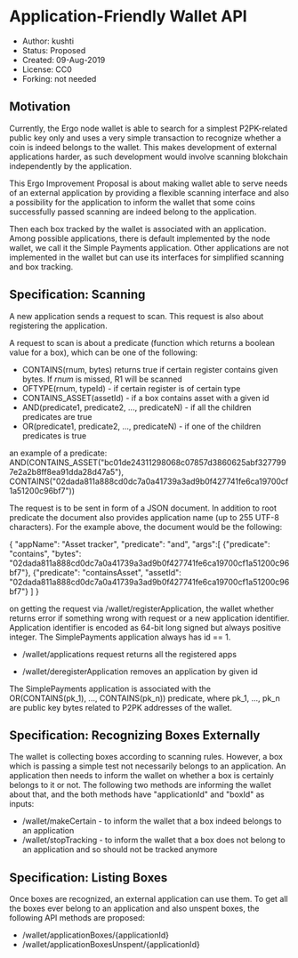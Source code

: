 Application-Friendly Wallet API
===============================

* Author: kushti
* Status: Proposed
* Created: 09-Aug-2019
* License: CC0
* Forking: not needed 

Motivation 
----------

Currently, the Ergo node wallet is able to search for a simplest P2PK-related public key only and 
uses a very simple transaction to recognize whether a coin is indeed belongs to the wallet. 
This makes development of external applications harder, as such development would involve scanning blokchain 
independently by the application.

This Ergo Improvement Proposal is about making wallet able to serve needs of an external application by providing 
a flexible scanning interface and also a possibility for the application to inform the wallet that some coins 
successfully passed scanning are indeed belong to the application.

Then each box tracked by the wallet is associated with an application. Among possible applications, there is default 
implemented by the node wallet, we call it the Simple Payments application. Other applications are not implemented in 
the wallet but can use its interfaces for simplified scanning and box tracking.  


Specification: Scanning
-----------------------

A new application sends a request to scan. This request is also about registering the application.

A request to scan is about a predicate (function which returns a boolean value for a box), which can be one of the following:

* CONTAINS(rnum, bytes) returns true if certain register contains given bytes. If *rnum* is missed, R1 will be scanned
* OFTYPE(rnum, typeId) - if certain register is of certain type
* CONTAINS_ASSET(assetId) - if a box contains asset with a given id
* AND(predicate1, predicate2, ..., predicateN) - if all the children predicates are true
* OR(predicate1, predicate2, ..., predicateN) - if one of the children predicates is true

an example of a predicate: AND(CONTAINS_ASSET("bc01de24311298068c07857d3860625abf3277997e2a2b8ff8ea91dda28d47a5"), 
CONTAINS("02dada811a888cd0dc7a0a41739a3ad9b0f427741fe6ca19700cf1a51200c96bf7"))

The request is to be sent in form of a JSON document. In addition to root predicate the document also provides application name 
(up to 255 UTF-8 characters). For the example above, the document would be the following:

{
    "appName": "Asset tracker",
    "predicate": "and",
    "args":[
        {"predicate": "contains", "bytes": "02dada811a888cd0dc7a0a41739a3ad9b0f427741fe6ca19700cf1a51200c96bf7"},
        {"predicate": "containsAsset", "assetId": "02dada811a888cd0dc7a0a41739a3ad9b0f427741fe6ca19700cf1a51200c96bf7"}
    ]
}

on getting the request via /wallet/registerApplication, the wallet whether returns error if something wrong with request
or a new application identifier. Application identifier is encoded as 64-bit long signed but always positive integer. 
The SimplePayments application always has id == 1. 

* /wallet/applications request returns all the registered apps

* /wallet/deregisterApplication removes an application by given id


The SimplePayments application is associated with the OR(CONTAINS(pk_1), ..., CONTAINS(pk_n)) predicate, where 
pk_1, ..., pk_n are public key bytes related to P2PK addresses of the wallet.     


Specification: Recognizing Boxes Externally
-------------------------------------------

The wallet is collecting boxes according to scanning rules. However, a box which is passing a simple test not 
necessarily belongs to an application. An application then needs to inform the wallet on whether a box is certainly
belongs to it or not. The following two methods are informing the wallet about that, and the both methods have 
"applicationId" and "boxId" as inputs:

* /wallet/makeCertain - to inform the wallet that a box indeed belongs to an application
* /wallet/stopTracking - to inform the wallet that a box does not belong to an application and 
                            so should not be tracked anymore
                            
                                                                               
Specification: Listing Boxes
-----------------------------

Once boxes are recognized, an external application can use them. To get all the boxes ever belong to an application 
and also unspent boxes, the following API methods are proposed:

* /wallet/applicationBoxes/{applicationId}
* /wallet/applicationBoxesUnspent/{applicationId}                       
